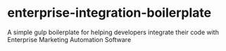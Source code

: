 # enterprise-integration-boilerplate
A simple gulp boilerplate for helping developers integrate their code with Enterprise Marketing Automation Software
